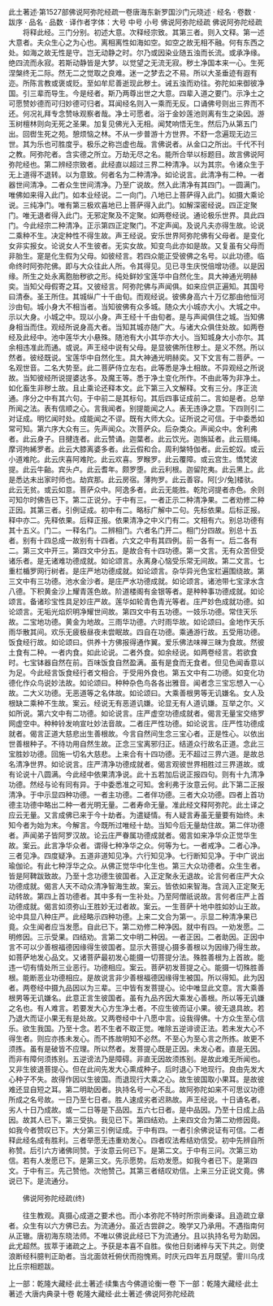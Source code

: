 此土著述·第1527部佛说阿弥陀经疏一卷唐海东新罗国沙门元晓述
· 经名 · 卷数 · 跋序
· 品名 · 品数 · 译作者字体：大号 中号 小号
佛说阿弥陀经疏
佛说阿弥陀经疏
　　将释此经。三门分别。初述大意。次释经宗致。其第三者。则入文释。第一述大意者。夫众生心之为心也。离相离性如海如空。如空之故无相不融。何有东西之处。如海之故无性是守。岂无动静之时。尔乃或因染业随五浊而长流。或承净缘。绝四流而永寂。若斯动静皆是大梦。以觉望之无流无寂。秽土净国本来一心。生死涅槃终无二际。然无二之觉取之良难。迷一之梦去之不易。所以大圣垂迹有遐有迩。所陈言教或褒或贬。至如牟尼善逝现此秽土。诫五浊而劝往。弥陀如来御彼净国。引三辈而导生。今是经者。斯乃两尊出世之大意。四辈入道之要门。示净土之可愿赞妙德而可归妙德可归者。耳闻经名则入一乘而无反。口诵佛号则出三界而不还。何况礼拜专念赞咏观察者哉。净土可愿者。浴于金妙莲池则离有生之染因。游玉树檀林则向无死之圣果。加复见佛光入无相。闻梵响悟无生。然后乃从第五门出。回辔生死之苑。憩烦恼之林。不从一步普游十方世界。不舒一念遍现无边三世。其为乐也可胜度乎。极乐之称岂虚也哉。言佛说者。从金口之所出。千代不刊之教。阿弥陀者。含实德之所立。万劫无尽之名。能所合举以标题目。故言佛说阿弥陀经也。第二辨经宗致者。此经直以超过三界二种清净。以为其宗。令诸众生于无上道得不退转。以为意致。何者名为二种清净。如论说言。此清净有二种。一者器世间清净。二者众生世间清净。乃至广说故。然入此清净有其四门。一圆满门。唯佛如来得入此门。如本业经说。二一向门。八地已上菩萨得入此门。如摄大乘论说。三纯净门。唯有第三极欢喜地已上菩萨得入此门。如解深密经说。四正定聚门。唯无退者得入此门。无邪定聚及不定聚。如两卷经说。通论极乐世界。具此四门。今此经宗二种清净。正示第四正定聚门。不定声闻。及说凡夫亦得生故。论说二乘种不生。决定种性不得生故。声王经说。安乐世界阿弥陀佛有父母者。是变化女非实报女。论说女人不生彼者。无实女故。知变鸟此亦如是故。又复虽有父母而非胎生。寔是化生假为父母。如彼经言。若四众能正受彼佛之名号。以此功德。临命终时阿弥陀佛。即与大众往此人所。令其得见。见已寻生庆悦倍增功德。以是因缘。所生之处永离胞胎秽欲之形。纯处鲜妙宝莲华中自然化生。具大神通光明赫奕。当知父母假寄之耳。又彼经言。阿弥陀佛与声闻俱。如来应供正遍知。其国号曰清泰。圣王所住。其城纵广十千由旬。而观经说。彼佛身高六十万亿那由他恒河沙由旬。城小身大不相当者。当知彼佛有众多城。随众大小城亦大小。大城之中。示以大身。小城之中。现以小身。声王经十千由旬者。是与声闻俱住之城。当知佛身相当而住。观经所说身高大者。当知其城亦随广大。与诸大众俱住处故。如两卷经及此经中。池中莲华大小悬殊。随池有大小其华亦大小。当知城身大小亦尔。其余相违准此而通。或说。声王经中说有父母。是显彼佛所住秽土。是义不然。所以然者。彼经既说。宝莲华中自然化生。具大神通光明赫奕。又下文言有二菩萨。一名观世音。二名大势至。此二菩萨侍立左右。此等悉是净土相故。不异观经之所说故。当知彼经所说提婆达多。及魔王等。悉于净土变化所作。不由此等为非净土。如化畜生非秽土故。且止乘论还释本文。此下第三入文解释。文有三分。序正流通。序分之中有其六句。于中前二是其标句。其后四事证成前二。言如是者。总举所闻之法。表有信顺之心。言我闻者。别提能闻之人。表无违诤之意。下四则引二对证成。明忆闻时处。成能闻之不谬。既有大师大众。证所说之可信。于中委悉如常可知。第六序大众有三。先声闻众。次菩萨众。后杂类众。声闻众中。舍利弗者。此云身子。目揵连者。此云赞诵。迦葉者。此云饮光。迦旃延者。此云扇绳。摩诃拘絺罗者。此云大膝离婆多者。此云假和合。周利槃特伽者。此云蛇奴。或云小道难陀。此云庆喜阿难陀。此云欢喜。罗睺罗。此云覆障。或云宫生。憍梵波提。此云牛齝。宾头卢。此云耆年。颇罗堕。此云利根。迦留陀夷。此云黑上。此是悉达未出家时师也。劫宾那。此云房宿。薄拘罗。此云善容。阿[少/兔]楼驮。此云无贫。或云如意。菩萨众中。阿逸多者。此云无能胜。乾陀诃提者赤色。余则可知尔时佛告已下。第二正说分。于中有三。一者正示二种清净果。二者劝修二种正因。其第三者。引例证成。初中有二。略标广解中二句。先标依果。后标正报。释中亦二。先释依果。后释正报。依果清净之中义门有二。文相有六。别总功德有其十五义。门二。一释名门。二辨相门。六者名门开二。相门分四故。别总十五者。别有十四总成一故别有十四者。六文之中有其四例。前一各有一。后二各有二。第三文中开三。第四文中分五。是故合有十四功德。第一文言。无有众苦但受诸乐者。是无诸难功德成就。如论颂言。永离身心恼受乐常无间故。第二文言。七重栏楯罗网行树者。是庄严地功德成就。如论颂言。杂华异光色宝栏遍围绕故。第三文中有三功德。池水金沙者。是庄严水功德成就。如论颂言。诸池带七宝渌水含八德。下积黄金沙上耀青莲色故。阶道楼阁有金银等者。是种种事功德成就。如论颂言。备诸珍宝性具足妙庄严故。莲华如轮青色青光等者。庄严妙色成就功德。如论颂言。无垢光焰炽明净耀世间故。第四文中有五功德。一妓乐功德。常住天乐故。二宝地功德。黄金为地故。三雨华功德。六时雨华故。如论颂曰。金地作天乐雨华散其间。欢乐无疲极昼夜未尝眠故。四自在功德。乘通游行故。五受用功德。饭食经行故。如论颂曰。供养十方佛报得通作翼。爱乐佛法味禅三昧为食故。然彼土食有二种。一者内食。如此论说。二者外食。如余经说。如两卷经言。若欲食时。七宝钵器自然在前。百味饭食自然盈满。虽有是食而无食者。但见色闻香意以为足。今此经言饭食经行者文相合。于受用外食也。第五文中有二功德。如变化功德化作众鸟说妙法故。如论颂曰。种种杂色鸟各各出雅音。闻者念三宝忘想入一心故。二大义功德。无恶道等之名体故。如论颂曰。大乘善根男等无讥嫌名。女人及根缺二乘种不生故。案云。经说无有恶道讥嫌。论显无有人道讥嫌。互举之尔。义如所说。第六文中有二功德。如论说言。庄严虚空功德成就者。偈言无量宝交络罗网虚空中。种种铃发响宣吐妙法音故。二者庄严性功德。如论说言。庄严性功德成就者。偈言正道大慈悲出生善根故。今言自然间生念三宝心者。正是性心。以依出世善根种子。不待功用自然生故。正念三宝离邪归正。结道众行故名正道。念此三宝胜妙功德。回施一切名大慈悲。上来合有十四功德。无不超过三界六道。是故总名清净世界。如论说言。庄严清净功德成就者。偈言观彼世界相胜过三界道故。或有论说十八圆满。今此经中依果清净说。此十五若加后说正报四句。则有十九清净功德。然经与论有同有异。于中委悉准之可知。舍利弗于汝意云何。此下第二正报清净。于中示显四种功德。一者主功德。二者伴功德。三者大众功德。四者上首功德主功德中略出二种一者光明无量。二者寿命无量。准此经文释阿弥陀。此土译之应云无量。又言成佛已来于今十劫者。为遣疑情。有人疑言寿虽无量要有始终。未知今者为始为末。今解言。今既所过唯经十劫。当知今后无量劫住故。第二伴功德者。声闻弟子皆阿罗汉故。论云庄严眷属功德成就者。偈言如来净华众正觉华生故。案云。此言净华众者。谓得七种净华之众。何等为七。一者戒净。二者心净。三者见净。四度疑净。五道非道知见净。六行知见净。七行断知见净。于中广说出瑜伽论。有此七种浮华之众。从佛正觉华中化生也。第三大众功德者。众生生者。皆是阿鞞跋致故。乃至十念功德生彼国者。入正定聚永无退故。论言何者庄严大众功德成就。偈言人天不动众清净智海生故。案云。皆依如来智海。含润入正定聚无动转故。第四上首功德者。其中多有一生补处。乃至阿僧祇说故。言何者庄严上首功德成就。偈言如须弥山王胜妙无过者故。案云。一生菩萨十地中胜如妙山王故。论中具显八种庄严。此经略示四种功德。上来二文合为第一。示显二种清净果已竟。众生闻者应当发愿。自此已下。第二劝修二种净因。就中有四。一劝发愿。二明修因。三示受果。四结劝。言第二文中明二种因。一者正因。二者助因。正因中言不可以少善根福德因缘得生彼国者。显示大菩提心摄多善根以为因缘乃得生故。如菩萨地发心品文。又诸菩萨最初发心能摄一切菩提分法。殊胜善根为上首故。能违一切有情处所三业恶行。功德相应。案云。菩萨初发菩提之心。能摄一切殊胜善根。能断恶业功德相应。是故说言非少善根福德因缘得生被国。所以得知。此为因者。两卷经中摄九品因以为三辈。三中皆有发菩提心。论中唯显此文意。言大乘善根男等无讥嫌名。此意正言生彼国者。虽有九品齐因大乘发心善根。所以等无讥嫌之名也。有人难言。若要发大心方生净土者。不应生彼而证小果。彼无退具故。若乃退大而证小果无有是处故。又两卷经中十八愿中言。设我得佛。十方众生至心信乐。欲生我国。乃至十念。若不生者不取正觉。唯除五逆诽谤正法。若未发大心不得生者。则应亦拣未发心。而不拣故明知不必然。不至心为至心言之所拣。故更不须拣。虽有是破皆不应理。所以然者。发菩提心既是正因。未发心者。直是无因。而非有障何须拣别。五逆谤法乃是障碍。非直无因故须拣别。是故此难无所闻也。又非生彼退菩提心。但在此间先发大心熏成种子。后时退心下地现行。良由先发大心种子不失。故得作因以生彼国。而退现行大乘之心。故生彼国取小果耳。是故彼难还显自短之耳。第二明助因者。执持名号一心不乱。故阿弥陀如来不可思议功德所成之名号故。一日乃至七日者。胜人速成劣者迟熟故。声王经说。十日诵名者。劣人十日乃成故。或一二日等是下品因。五六七日者。是中品因。乃至十日成上品因。故其人已下。第三受执。我见已下。第四结劝。上来四文合为第二劝修因竟。如我今者赞叹已下。大分第三引例证成。于中有四。一者引余佛说证有可信。二者释此经名成有胜利。三者举愿无违重劝发心。四者叹法希结劝信受。初中先辨自所称赞。后引六方诸佛同赞。于汝意云何已下。是第二文。于中有三问。次第三劝信。若有人发愿已下。是第三文。先示愿势。后劝发愿。如我今者已下。是第四文。于中有三。先己赞他。次他赞己。其第三者结叹劝信。上来三分正说文竟。佛说已下。是流通分。

　　佛说阿弥陀经疏(终)

　　往生教观。真摄心成道之要术也。而小本弥陀不特时所宗尚秦译。且造疏立章者。众生有以六方佛已去。为流通分。虽近古尝辟之。晚学又乃承用。不遇指南何从正辙。唐初海东晓法师。不唯以佛说此经已下为流通分。且以执持名号为助因。此尤超然。拔萃于诸疏之上。予获是本喜不自胜。俟他日刻诸梓与天下共之。则使浪断经科臆判正助者。当北面敛衽俯伏而抱愧焉。时庆元四年五月既望。霅川乌戌比丘宗相题跋。

上一部：乾隆大藏经·此土著述·续集古今佛道论衡一卷
下一部：乾隆大藏经·此土著述·大唐内典录十卷
乾隆大藏经·此土著述·佛说阿弥陀经疏